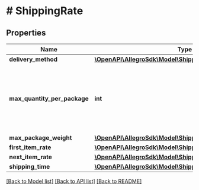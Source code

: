 # # ShippingRate

## Properties

Name | Type | Description | Notes
------------ | ------------- | ------------- | -------------
**delivery_method** | [**\OpenAPI\AllegroSdk\Model\ShippingRateDeliveryMethod**](ShippingRateDeliveryMethod.md) |  |
**max_quantity_per_package** | **int** | Maximum quantity per package for the given delivery method. Minimum value is 1. |
**max_package_weight** | [**\OpenAPI\AllegroSdk\Model\ShippingRateMaxPackageWeight**](ShippingRateMaxPackageWeight.md) |  | [optional]
**first_item_rate** | [**\OpenAPI\AllegroSdk\Model\ShippingRateFirstItemRate**](ShippingRateFirstItemRate.md) |  |
**next_item_rate** | [**\OpenAPI\AllegroSdk\Model\ShippingRateNextItemRate**](ShippingRateNextItemRate.md) |  |
**shipping_time** | [**\OpenAPI\AllegroSdk\Model\ShippingRateShippingTime**](ShippingRateShippingTime.md) |  | [optional]

[[Back to Model list]](../../README.md#models) [[Back to API list]](../../README.md#endpoints) [[Back to README]](../../README.md)
